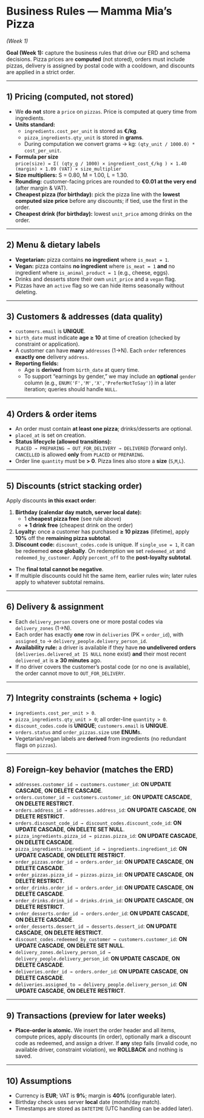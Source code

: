 # Business Rules — Mamma Mia’s Pizza  
*(Week 1)*

**Goal (Week 1):** capture the business rules that drive our ERD and schema decisions. Pizza prices are **computed** (not stored), orders must include pizzas, delivery is assigned by postal code with a cooldown, and discounts are applied in a strict order.

---

## 1) Pricing (computed, not stored)
- We **do not** store a `price` on `pizzas`. Price is computed at query time from ingredients.
- **Units standard:**
  - `ingredients.cost_per_unit` is stored as **€/kg**.
  - `pizza_ingredients.qty_unit` is stored in **grams**.
  - During computation we convert grams → kg: `(qty_unit / 1000.0) * cost_per_unit`.
- **Formula per size**  
  `price(size) = Σ( (qty_g / 1000) × ingredient_cost_€/kg ) × 1.40 (margin) × 1.09 (VAT) × size_multiplier`
- **Size multipliers:** S = 0.80, M = 1.00, L = 1.30.
- **Rounding:** customer-facing prices are rounded to **€0.01 at the very end** (after margin & VAT).
- **Cheapest pizza (for birthday):** pick the pizza line with the **lowest computed size price** before any discounts; if tied, use the first in the order.
- **Cheapest drink (for birthday):** lowest `unit_price` among drinks on the order.

---

## 2) Menu & dietary labels
- **Vegetarian:** pizza contains **no ingredient** where `is_meat = 1`.
- **Vegan:** pizza contains **no ingredient** where `is_meat = 1` **and** no ingredient where `is_animal_product = 1` (e.g., cheese, eggs).
- Drinks and desserts store their own `unit_price` and a `vegan` flag.
- Pizzas have an `active` flag so we can hide items seasonally without deleting.

---

## 3) Customers & addresses (data quality)
- `customers.email` is **UNIQUE**.
- `birth_date` must indicate **age ≥ 10** at time of creation (checked by constraint or application).
- A customer can have **many** `addresses` (1→N). Each `order` references **exactly one** delivery `address`.
- **Reporting fields:**
  - Age is **derived** from `birth_date` at query time.
  - To support “earnings by gender,” we may include an **optional** `gender` column (e.g., `ENUM('F','M','X','PreferNotToSay')`) in a later iteration; queries should handle `NULL`.

---

## 4) Orders & order items
- An order must contain **at least one pizza**; drinks/desserts are optional.
- `placed_at` is set on creation.
- **Status lifecycle (allowed transitions):**  
  `PLACED → PREPARING → OUT_FOR_DELIVERY → DELIVERED` (forward only).  
  `CANCELLED` is allowed **only** from `PLACED` or `PREPARING`.
- Order line `quantity` must be **> 0**. Pizza lines also store a **size** (`S`,`M`,`L`).

---

## 5) Discounts (strict stacking order)
Apply discounts **in this exact order**:
1. **Birthday (calendar day match, server local date):**  
   - 1 **cheapest pizza free** (see rule above)  
   - **+ 1 drink free** (cheapest drink on the order)
2. **Loyalty:** once a customer has purchased **≥ 10 pizzas** (lifetime), apply **10%** off the **remaining pizza subtotal**.
3. **Discount code:** `discount_codes.code` is unique. If `single_use = 1`, it can be redeemed **once globally**. On redemption we set `redeemed_at` and `redeemed_by_customer`. Apply `percent_off` to the **post-loyalty subtotal**.
- The **final total cannot be negative**.
- If multiple discounts could hit the same item, earlier rules win; later rules apply to whatever subtotal remains.

---

## 6) Delivery & assignment
- Each `delivery_person` covers one or more postal codes via `delivery_zones` (1→N).
- Each order has exactly **one** row in `deliveries` (PK = `order_id`), with `assigned_to` → `delivery_people.delivery_person_id`.
- **Availability rule:** a driver is available if they have **no undelivered orders** (`deliveries.delivered_at IS NULL` none exist) **and** their most recent `delivered_at` is **≥ 30 minutes** ago.
- If no driver covers the customer’s postal code (or no one is available), the order cannot move to `OUT_FOR_DELIVERY`.

---

## 7) Integrity constraints (schema + logic)
- `ingredients.cost_per_unit > 0`.
- `pizza_ingredients.qty_unit > 0`; all order-line `quantity > 0`.
- `discount_codes.code` is **UNIQUE**; `customers.email` is **UNIQUE**.
- `orders.status` and `order_pizzas.size` use **ENUM**s.
- Vegetarian/vegan labels are **derived** from ingredients (no redundant flags on `pizzas`).

---

## 8) Foreign-key behavior (matches the ERD)
- `addresses.customer_id → customers.customer_id`: **ON UPDATE CASCADE**, **ON DELETE CASCADE**.
- `orders.customer_id → customers.customer_id`: **ON UPDATE CASCADE**, **ON DELETE RESTRICT**.
- `orders.address_id → addresses.address_id`: **ON UPDATE CASCADE**, **ON DELETE RESTRICT**.
- `orders.discount_code_id → discount_codes.discount_code_id`: **ON UPDATE CASCADE**, **ON DELETE SET NULL**.
- `pizza_ingredients.pizza_id → pizzas.pizza_id`: **ON UPDATE CASCADE**, **ON DELETE CASCADE**.
- `pizza_ingredients.ingredient_id → ingredients.ingredient_id`: **ON UPDATE CASCADE**, **ON DELETE RESTRICT**.
- `order_pizzas.order_id → orders.order_id`: **ON UPDATE CASCADE**, **ON DELETE CASCADE**.
- `order_pizzas.pizza_id → pizzas.pizza_id`: **ON UPDATE CASCADE**, **ON DELETE RESTRICT**.
- `order_drinks.order_id → orders.order_id`: **ON UPDATE CASCADE**, **ON DELETE CASCADE**.
- `order_drinks.drink_id → drinks.drink_id`: **ON UPDATE CASCADE**, **ON DELETE RESTRICT**.
- `order_desserts.order_id → orders.order_id`: **ON UPDATE CASCADE**, **ON DELETE CASCADE**.
- `order_desserts.dessert_id → desserts.dessert_id`: **ON UPDATE CASCADE**, **ON DELETE RESTRICT**.
- `discount_codes.redeemed_by_customer → customers.customer_id`: **ON UPDATE CASCADE**, **ON DELETE SET NULL**.
- `delivery_zones.delivery_person_id → delivery_people.delivery_person_id`: **ON UPDATE CASCADE**, **ON DELETE CASCADE**.
- `deliveries.order_id → orders.order_id`: **ON UPDATE CASCADE**, **ON DELETE CASCADE**.
- `deliveries.assigned_to → delivery_people.delivery_person_id`: **ON UPDATE CASCADE**, **ON DELETE RESTRICT**.

---

## 9) Transactions (preview for later weeks)
- **Place-order is atomic.** We insert the order header and all items, compute prices, apply discounts (in order), optionally mark a discount code as redeemed, and assign a driver. If **any** step fails (invalid code, no available driver, constraint violation), we **ROLLBACK** and nothing is saved.

---

## 10) Assumptions
- Currency is **EUR**; VAT is **9%**; margin is **40%** (configurable later).
- Birthday check uses server **local** date (month/day match).
- Timestamps are stored as `DATETIME` (UTC handling can be added later).
